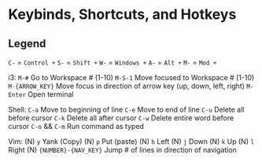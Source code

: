 # Keybinds, Shortcuts, and Hotkeys

Legend
------
`C-` = `Control +`
`S-` = `Shift +`
`W-` = `Windows +`
`A-` = `Alt +`
`M-` = `Mod +`

i3:
`M-#` Go to Workspace # (1-10)
`M-S-1` Move focused to Workspace # (1-10)
`M-{ARROW_KEY}` Move focus in direction of arrow key (up, down, left, right)
`M-Enter` Open terminal

Shell:
`C-a` Move to beginning of line
`C-e` Move to end of line
`C-u` Delete all before cursor
`C-k` Delete all after cursor
`C-w` Delete entire word before cursor
`C-o` && `C-m` Run command as typed

Vim:
(N) `y` Yank (Copy)
(N) `p` Put (paste)
(N) `h` Left
(N) `j` Down
(N) `k` Up
(N) `l` Right
(N) `{NUMBER}-{NAV_KEY}` Jump # of lines in direction of navigation


